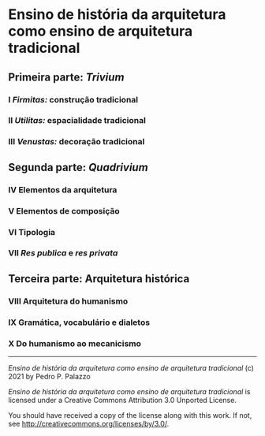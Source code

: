 # Ensino de história da arquitetura como ensino de arquitetura tradicional

## Primeira parte: *Trivium* ##

### I *Firmitas:* construção tradicional ###

### II *Utilitas:* espacialidade tradicional ###

### III *Venustas:* decoração tradicional ###

## Segunda parte: *Quadrivium* ##

### IV Elementos da arquitetura ###

### V Elementos de composição ###

### VI Tipologia ###

### VII *Res publica* e *res privata* ###

## Terceira parte: Arquitetura histórica ##

### VIII Arquitetura do humanismo ###

### IX Gramática, vocabulário e dialetos ###

### X Do humanismo ao mecanicismo ###

* * * *

 *Ensino de história da arquitetura como ensino de arquitetura
 tradicional* (c) 2021 by Pedro P. Palazzo
 
 *Ensino de história da arquitetura como ensino de arquitetura
 tradicional* is licensed under a Creative Commons Attribution 3.0
 Unported License.
 
 You should have received a copy of the license along with this work.
 If not, see <http://creativecommons.org/licenses/by/3.0/>.

